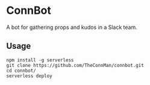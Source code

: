 # ConnBot

A bot for gathering props and kudos in a Slack team.

## Usage

```
npm install -g serverless
git clone https://github.com/TheConnMan/connbot.git
cd connbot/
serverless deploy
```